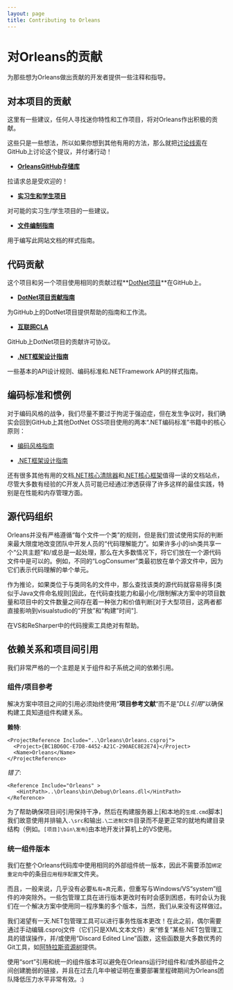 ```yaml
---
layout: page
title: Contributing to Orleans
---
```


# 对Orleans的贡献

为那些想为Orleans做出贡献的开发者提供一些注释和指导。

## 对本项目的贡献

这里有一些建议，任何人寻找迷你特性和工作项目，将对Orleans作出积极的贡献。

这些只是一些想法，所以如果你想到其他有用的方法，那么就把[讨论线索](https://github.com/dotnet/orleans/issues)在GitHub上讨论这个提议，并付诸行动！

-   **[OrleansGitHub存储库](https://github.com/dotnet/orleans)**

拉请求总是受欢迎的！

-   **[实习生和学生项目](student_projects.md)**

对可能的实习生/学生项目的一些建议。

-   **[文件编制指南](documentation_guidelines.md)** 

用于编写此网站文档的样式指南。

## 代码贡献

这个项目和另一个项目使用相同的贡献过程**[DotNet项目](http://dotnet.github.io/)**在GitHub上。

-   **[DotNet项目贡献指南](https://github.com/dotnet/corefx/wiki/Contributing)**

为GitHub上的DotNet项目提供帮助的指南和工作流。

-   **[互联网CLA](https://cla.dotnetfoundation.org/)**

GitHub上DotNet项目的贡献许可协议。

-   **[.NET框架设计指南](https://github.com/dotnet/corefx/wiki/Framework-Design-Guidelines-Digest)**

一些基本的API设计规则、编码标准和.NETFramework API的样式指南。

## 编码标准和惯例

对于编码风格的战争，我们尽量不要过于拘泥于强迫症，但在发生争议时，我们确实会回到GitHub上其他DotNet OSS项目使用的两本“.NET编码标准”书籍中的核心原则：

-   [编码风格指南](https://github.com/dotnet/corefx/blob/master/Documentation/coding-guidelines/coding-style.md)

-   [.NET框架设计指南](https://github.com/dotnet/corefx/blob/master/Documentation/coding-guidelines/framework-design-guidelines-digest.md)

还有很多其他有用的文档[.NET核心清除器](https://github.com/dotnet/coreclr/tree/master/Documentation)和[.NET核心框架](https://github.com/dotnet/corefx/tree/master/Documentation)值得一读的文档站点，尽管大多数有经验的C开发人员可能已经通过渗透获得了许多这样的最佳实践，特别是在性能和内存管理方面。

## 源代码组织

Orleans并没有严格遵循“每个文件一个类”的规则，但是我们尝试使用实际的判断来最大限度地改变团队中开发人员的“代码理解能力”。如果许多小的ish类共享一个“公共主题”和/或总是一起处理，那么在大多数情况下，将它们放在一个源代码文件中是可以的。例如，不同的“LogConsumer”类最初放在单个源文件中，因为它们表示代码理解的单个单元。

作为推论，如果类位于与类同名的文件中，那么查找该类的源代码就容易得多[类似于Java文件命名规则]因此，在代码查找能力和最小化/限制解决方案中的项目数量和项目中的文件数量之间存在着一种张力和价值判断[对于大型项目，这两者都直接影响到visualstudio的“开放”和“构建”时间"].

在VS和ReSharper中的代码搜索工具绝对有帮助。

## 依赖关系和项目间引用

我们非常严格的一个主题是关于组件和子系统之间的依赖引用。

### 组件/项目参考

解决方案中项目之间的引用必须始终使用“**项目参考文献**“而不是”*DLL引用*“以确保构建工具知道组件构建关系。

**赖特**:

```
<ProjectReference Include="..\Orleans\Orleans.csproj">
  <Project>{BC1BD60C-E7D8-4452-A21C-290AEC8E2E74}</Project>
  <Name>Orleans</Name>
</ProjectReference>
```

*错了*:

```
<Reference Include="Orleans" >
   <HintPath>..\Orleans\bin\Debug\Orleans.dll</HintPath>
</Reference>
```

为了帮助确保项目间引用保持干净，然后在构建服务器上[和本地的`生成.cmd`脚本]我们故意使用并排输入`.\src`和输出`.\二进制文件`目录而不是更正常的就地构建目录结构（例如。`[项目]\bin\发布`)由本地开发计算机上的VS使用。

### 统一组件版本

我们在整个Orleans代码库中使用相同的外部组件统一版本，因此不需要添加`绑定重定向`中的条目`应用程序配置`文件夹。

而且，一般来说，几乎没有必要`私有=真`元素，但重写与Windows/VS“system”组件的冲突除外。一些包管理工具在进行版本更改时有时会感到困惑，有时会认为我们在一个解决方案中使用同一程序集的多个版本，当然，我们从来没有这样做过。

我们渴望有一天.NET包管理工具可以进行事务性版本更改！在此之前，偶尔需要通过手动编辑.csproj文件（它们只是XML文本文件）来“修复”某些.NET包管理工具的错误操作，并/或使用“Discard Edited Line”函数，这些函数是大多数优秀的Git工具，如[阿特拉斯资源树](https://www.sourcetreeapp.com/)提供。

使用“sort”引用和统一的组件版本可以避免在Orleans运行时组件和/或外部组件之间创建脆弱的链接，并且在过去几年中被证明在重要部署里程碑期间为Orleans团队降低压力水平非常有效。:)
